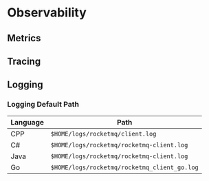 # Observability

## Metrics

## Tracing

## Logging

### Logging Default Path

| Language | Path                                         |
| -------- | ---------------------------------------------|
| CPP      | `$HOME/logs/rocketmq/client.log`             |
| C#       | `$HOME/logs/rocketmq/rocketmq-client.log`    |
| Java     | `$HOME/logs/rocketmq/rocketmq-client.log`    |
| Go       | `$HOME/logs/rocketmq/rocketmq_client_go.log` |
